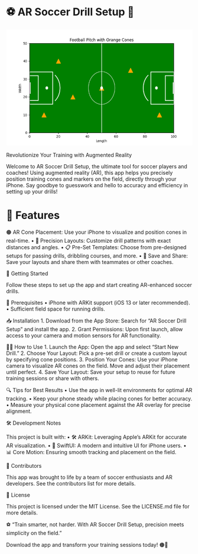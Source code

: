 # ⚽ AR Soccer Drill Setup 📱

![](./cone_layout.png)

Revolutionize Your Training with Augmented Reality

Welcome to AR Soccer Drill Setup, the ultimate tool for soccer players and coaches! Using augmented reality (AR), this app helps you precisely position training cones and markers on the field, directly through your iPhone. Say goodbye to guesswork and hello to accuracy and efficiency in setting up your drills!

# 🎯 Features
🟠 AR Cone Placement: Use your iPhone to visualize and position cones in real-time.
	•	📐 Precision Layouts: Customize drill patterns with exact distances and angles.
	•	📋 Pre-Set Templates: Choose from pre-designed setups for passing drills, dribbling courses, and more.
	•	📱 Save and Share: Save your layouts and share them with teammates or other coaches.

🚀 Getting Started

Follow these steps to set up the app and start creating AR-enhanced soccer drills.

🔧 Prerequisites
	•	iPhone with ARKit support (iOS 13 or later recommended).
	•	Sufficient field space for running drills.

📥 Installation
	1.	Download from the App Store:
Search for “AR Soccer Drill Setup” and install the app.
	2.	Grant Permissions:
Upon first launch, allow access to your camera and motion sensors for AR functionality.

🏃‍♂️ How to Use
	1.	Launch the App:
Open the app and select “Start New Drill.”
	2.	Choose Your Layout:
Pick a pre-set drill or create a custom layout by specifying cone positions.
	3.	Position Your Cones:
Use your iPhone camera to visualize AR cones on the field. Move and adjust their placement until perfect.
	4.	Save Your Layout:
Save your setup to reuse for future training sessions or share with others.

🔍 Tips for Best Results
	•	Use the app in well-lit environments for optimal AR tracking.
	•	Keep your phone steady while placing cones for better accuracy.
	•	Measure your physical cone placement against the AR overlay for precise alignment.

🛠 Development Notes

This project is built with:
	•	🛠 ARKit: Leveraging Apple’s ARKit for accurate AR visualization.
	•	📱 SwiftUI: A modern and intuitive UI for iPhone users.
	•	📊 Core Motion: Ensuring smooth tracking and placement on the field.

📢 Contributors

This app was brought to life by a team of soccer enthusiasts and AR developers. See the contributors list for more details.

📜 License

This project is licensed under the MIT License. See the LICENSE.md file for more details.

⚽ “Train smarter, not harder. With AR Soccer Drill Setup, precision meets simplicity on the field.”

Download the app and transform your training sessions today! 🟠📱
